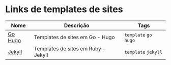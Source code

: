 # Links de templates de sites

| Nome | Descrição | Tags |
|------|-----------|------|
| [Go Hugo](https://gohugo.io/) | Templates de sites em Go - Hugo | `template` `go` `hugo` |
| [Jekyll](http://jekyllthemes.org/) | Templates de sites em Ruby - Jekyll | `template` `jekyll` |
